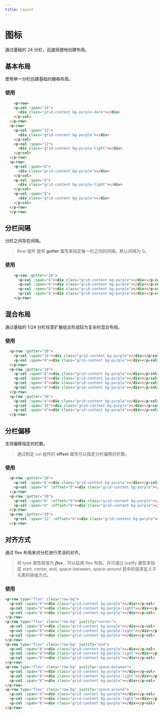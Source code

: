 ```yaml
---
title: Layout
---
```


# 图标

通过基础的 24 分栏，迅速简便地创建布局。


## 基本布局


使用单一分栏创建基础的栅格布局。

<script>
export default {
  data() {
    return {
      button: '默认'
    }
  }
}
</script>

<style lang="less" >
  .p-row {
    margin-bottom: 20px;
    &:last-child {
      margin-bottom: 0;
    }
  }
  .p-col {
    border-radius: 4px;
  }
  .bg-purple-dark {
    background: #99a9bf;
  }
  .bg-purple {
    background: #d3dce6;
  }
  .bg-purple-light {
    background: #e5e9f2;
  }
  .grid-content {
    border-radius: 4px;
    min-height: 36px;
  }
  .row-bg {
    padding: 10px 0;
    background-color: #f9fafc;
  }
</style>

<template>
  <p-row>
    <p-col :span="24">
      <div class="grid-content bg-purple-dark"></div>
    </p-col>
  </p-row>
  <p-row>
    <p-col :span="12">
      <div class="grid-content bg-purple"></div>
    </p-col>
    <p-col :span="12">
      <div class="grid-content bg-purple-light"></div>
    </p-col>
  </p-row>
  <p-row>
    <p-col :span="8">
      <div class="grid-content bg-purple"></div>
    </p-col>
    <p-col :span="8">
      <div class="grid-content bg-purple-light"></div>
    </p-col>
    <p-col :span="8">
      <div class="grid-content bg-purple"></div>
    </p-col>
  </p-row>
  <p-row>
    <p-col :span="6">
      <div class="grid-content bg-purple"></div>
    </p-col>
    <p-col :span="6">
      <div class="grid-content bg-purple-light"></div>
    </p-col>
    <p-col :span="6">
      <div class="grid-content bg-purple"></div>
    </p-col>
    <p-col :span="6">
      <div class="grid-content bg-purple-light"></div>
    </p-col>
  </p-row>
  <p-row>
    <p-col :span="4">
      <div class="grid-content bg-purple"></div>
    </p-col>
    <p-col :span="4">
      <div class="grid-content bg-purple-light"></div>
    </p-col>
    <p-col :span="4">
      <div class="grid-content bg-purple"></div>
    </p-col>
    <p-col :span="4">
      <div class="grid-content bg-purple-light"></div>
    </p-col>
    <p-col :span="4">
      <div class="grid-content bg-purple"></div>
    </p-col>
    <p-col :span="4">
      <div class="grid-content bg-purple-light"></div>
    </p-col>
  </p-row>
</template>


### 使用

```html
    <p-row>
    <p-col :span="24">
      <div class="grid-content bg-purple-dark"></div>
    </p-col>
  </p-row>
  <p-row>
    <p-col :span="12">
      <div class="grid-content bg-purple"></div>
    </p-col>
    <p-col :span="12">
      <div class="grid-content bg-purple-light"></div>
    </p-col>
  </p-row>
  <p-row>
    <p-col :span="8">
      <div class="grid-content bg-purple"></div>
    </p-col>
    <p-col :span="8">
      <div class="grid-content bg-purple-light"></div>
    </p-col>
    <p-col :span="8">
      <div class="grid-content bg-purple"></div>
    </p-col>
  </p-row>
  </p-row>
```

## 分栏间隔

分栏之间存在间隔。

> Row 组件 提供 **gutter** 属性来指定每一栏之间的间隔，默认间隔为 0。

<template>
  <p-row :gutter="20">
    <p-col :span="6"><div class="grid-content bg-purple"></div></p-col>
    <p-col :span="6"><div class="grid-content bg-purple"></div></p-col>
    <p-col :span="6"><div class="grid-content bg-purple"></div></p-col>
    <p-col :span="6"><div class="grid-content bg-purple"></div></p-col>
  </p-row>
</template>

### 使用 

```html
    <p-row :gutter="20">
      <p-col :span="6"><div class="grid-content bg-purple"></div></p-col>
      <p-col :span="6"><div class="grid-content bg-purple"></div></p-col>
      <p-col :span="6"><div class="grid-content bg-purple"></div></p-col>
      <p-col :span="6"><div class="grid-content bg-purple"></div></p-col>
    </p-row>
```

## 混合布局

通过基础的 1/24 分栏任意扩展组合形成较为复杂的混合布局。

<template>
  <p-row :gutter="20">
    <p-col :span="16"><div class="grid-content bg-purple"></div></p-col>
    <p-col :span="8"><div class="grid-content bg-purple"></div></p-col>
  </p-row>
  <p-row :gutter="20">
    <p-col :span="8"><div class="grid-content bg-purple"></div></p-col>
    <p-col :span="8"><div class="grid-content bg-purple"></div></p-col>
    <p-col :span="4"><div class="grid-content bg-purple"></div></p-col>
    <p-col :span="4"><div class="grid-content bg-purple"></div></p-col>
  </p-row>
  <p-row :gutter="20">
    <p-col :span="4"><div class="grid-content bg-purple"></div></p-col>
    <p-col :span="16"><div class="grid-content bg-purple"></div></p-col>
    <p-col :span="4"><div class="grid-content bg-purple"></div></p-col>
  </p-row>
</template>

### 使用 

```html
  <p-row :gutter="20">
    <p-col :span="16"><div class="grid-content bg-purple"></div></p-col>
    <p-col :span="8"><div class="grid-content bg-purple"></div></p-col>
  </p-row>
  <p-row :gutter="20">
    <p-col :span="8"><div class="grid-content bg-purple"></div></p-col>
    <p-col :span="8"><div class="grid-content bg-purple"></div></p-col>
    <p-col :span="4"><div class="grid-content bg-purple"></div></p-col>
    <p-col :span="4"><div class="grid-content bg-purple"></div></p-col>
  </p-row>
  <p-row :gutter="20">
    <p-col :span="4"><div class="grid-content bg-purple"></div></p-col>
    <p-col :span="16"><div class="grid-content bg-purple"></div></p-col>
    <p-col :span="4"><div class="grid-content bg-purple"></div></p-col>
  </p-row>
```


## 分栏偏移

支持偏移指定的栏数。

> 通过制定 col 组件的 **offset** 属性可以指定分栏偏移的栏数。

<template>
  <p-row :gutter="20">
    <p-col :span="6"><div class="grid-content bg-purple"></div></p-col>
    <p-col :span="6" :offset="6"><div class="grid-content bg-purple"></div></p-col>
  </p-row>
  <p-row :gutter="20">
    <p-col :span="6" :offset="6"><div class="grid-content bg-purple"></div></p-col>
    <p-col :span="6" :offset="6"><div class="grid-content bg-purple"></div></p-col>
  </p-row>
  <p-row :gutter="20">
    <p-col :span="12" :offset="6"><div class="grid-content bg-purple"></div></p-col>
  </p-row>
</template>

### 使用 

```html
  <p-row :gutter="20">
    <p-col :span="6"><div class="grid-content bg-purple"></div></p-col>
    <p-col :span="6" :offset="6"><div class="grid-content bg-purple"></div></p-col>
  </p-row>
  <p-row :gutter="20">
    <p-col :span="6" :offset="6"><div class="grid-content bg-purple"></div></p-col>
    <p-col :span="6" :offset="6"><div class="grid-content bg-purple"></div></p-col>
  </p-row>
  <p-row :gutter="20">
    <p-col :span="12" :offset="6"><div class="grid-content bg-purple"></div></p-col>
  </p-row>
```

## 对齐方式

通过 flex 布局来对分栏进行灵活的对齐。

> 将 type 属性赋值为 ***flex***，可以启用 flex 布局，并可通过 justify 属性来指定 start, center, end, space-between, space-around 其中的值来定义子元素的排版方式。

<template>
  <p-row type="flex" class="row-bg">
  <p-col :span="6"><div class="grid-content bg-purple"></div></p-col>
  <p-col :span="6"><div class="grid-content bg-purple-light"></div></p-col>
  <p-col :span="6"><div class="grid-content bg-purple"></div></p-col>
</p-row>
<p-row type="flex" class="row-bg" justify="center">
  <p-col :span="6"><div class="grid-content bg-purple"></div></p-col>
  <p-col :span="6"><div class="grid-content bg-purple-light"></div></p-col>
  <p-col :span="6"><div class="grid-content bg-purple"></div></p-col>
</p-row>
<p-row type="flex" class="row-bg" justify="end">
  <p-col :span="6"><div class="grid-content bg-purple"></div></p-col>
  <p-col :span="6"><div class="grid-content bg-purple-light"></div></p-col>
  <p-col :span="6"><div class="grid-content bg-purple"></div></p-col>
</p-row>
<p-row type="flex" class="row-bg" justify="space-between">
  <p-col :span="6"><div class="grid-content bg-purple"></div></p-col>
  <p-col :span="6"><div class="grid-content bg-purple-light"></div></p-col>
  <p-col :span="6"><div class="grid-content bg-purple"></div></p-col>
</p-row>
<p-row type="flex" class="row-bg" justify="space-around">
  <p-col :span="6"><div class="grid-content bg-purple"></div></p-col>
  <p-col :span="6"><div class="grid-content bg-purple-light"></div></p-col>
  <p-col :span="6"><div class="grid-content bg-purple"></div></p-col>
</p-row>
</template>

### 使用 

```html
<p-row type="flex" class="row-bg">
  <p-col :span="6"><div class="grid-content bg-purple"></div></p-col>
  <p-col :span="6"><div class="grid-content bg-purple-light"></div></p-col>
  <p-col :span="6"><div class="grid-content bg-purple"></div></p-col>
</p-row>
<p-row type="flex" class="row-bg" justify="center">
  <p-col :span="6"><div class="grid-content bg-purple"></div></p-col>
  <p-col :span="6"><div class="grid-content bg-purple-light"></div></p-col>
  <p-col :span="6"><div class="grid-content bg-purple"></div></p-col>
</p-row>
<p-row type="flex" class="row-bg" justify="end">
  <p-col :span="6"><div class="grid-content bg-purple"></div></p-col>
  <p-col :span="6"><div class="grid-content bg-purple-light"></div></p-col>
  <p-col :span="6"><div class="grid-content bg-purple"></div></p-col>
</p-row>
<p-row type="flex" class="row-bg" justify="space-between">
  <p-col :span="6"><div class="grid-content bg-purple"></div></p-col>
  <p-col :span="6"><div class="grid-content bg-purple-light"></div></p-col>
  <p-col :span="6"><div class="grid-content bg-purple"></div></p-col>
</p-row>
<p-row type="flex" class="row-bg" justify="space-around">
  <p-col :span="6"><div class="grid-content bg-purple"></div></p-col>
  <p-col :span="6"><div class="grid-content bg-purple-light"></div></p-col>
  <p-col :span="6"><div class="grid-content bg-purple"></div></p-col>
</p-row>
```